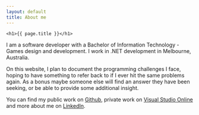 ```yaml
---
layout: default
title: About me
---
```


	<h1>{{ page.title }}</h1>

I am a software developer with a Bachelor of Information Technology - Games design and development.   I work in .NET development in Melbourne, Australia.

On this website, I plan to document the programming challenges I face, hoping to have something to refer back to if I ever hit the same problems again.  As a bonus maybe someone else will find an answer they have been seeking, or be able to provide some additional insight.

You can find my public work on [Github](https://github.com/Kellamity), private work on [Visual Studio Online](https://kellylynstarr.visualstudio.com/DefaultCollection/_projects) and more about me on [LinkedIn](https://www.linkedin.com/in/kelly-starr-253373aa/).

